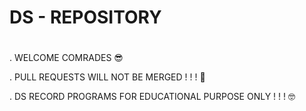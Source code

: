 # DS - REPOSITORY
#
.     WELCOME COMRADES 😎

.     PULL REQUESTS WILL NOT BE MERGED   !   !   ! 👾

.     DS RECORD PROGRAMS FOR EDUCATIONAL PURPOSE ONLY ! ! ! 🤓
#
